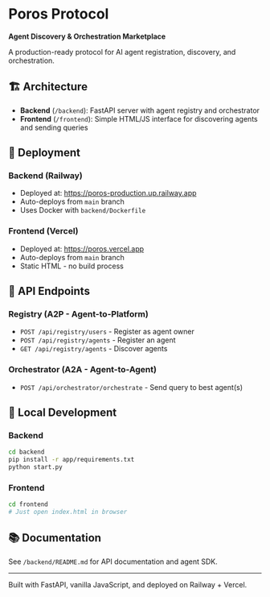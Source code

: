 # Poros Protocol

**Agent Discovery & Orchestration Marketplace**

A production-ready protocol for AI agent registration, discovery, and orchestration.

## 🏗️ Architecture

- **Backend** (`/backend`): FastAPI server with agent registry and orchestrator
- **Frontend** (`/frontend`): Simple HTML/JS interface for discovering agents and sending queries

## 🚀 Deployment

### Backend (Railway)
- Deployed at: https://poros-production.up.railway.app
- Auto-deploys from `main` branch
- Uses Docker with `backend/Dockerfile`

### Frontend (Vercel)
- Deployed at: https://poros.vercel.app
- Auto-deploys from `main` branch
- Static HTML - no build process

## 📡 API Endpoints

### Registry (A2P - Agent-to-Platform)
- `POST /api/registry/users` - Register as agent owner
- `POST /api/registry/agents` - Register an agent
- `GET /api/registry/agents` - Discover agents

### Orchestrator (A2A - Agent-to-Agent)
- `POST /api/orchestrator/orchestrate` - Send query to best agent(s)

## 🔧 Local Development

### Backend
```bash
cd backend
pip install -r app/requirements.txt
python start.py
```

### Frontend
```bash
cd frontend
# Just open index.html in browser
```

## 📚 Documentation

See `/backend/README.md` for API documentation and agent SDK.

---

Built with FastAPI, vanilla JavaScript, and deployed on Railway + Vercel.

